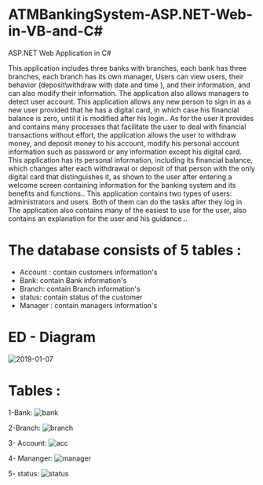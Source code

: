 # ATMBankingSystem-ASP.NET-Web-in-VB-and-C#
ASP.NET Web Application in C# 
 
This application includes three banks with branches, each bank has three branches, each branch has its own manager,
Users can view users, their behavior (deposit\withdraw with date and time ), and their information, and can also modify their information.
The application also allows managers to detect user account.
This application allows any new person to sign in as a new user provided that he has a digital card, in which case his financial balance is zero, until it is modified after his login..
As for the user it provides and contains many processes that facilitate the user to deal with financial transactions without effort, the application allows the user to withdraw money, and deposit money to his account, modify his personal account information such as password or any information except his digital card.
This application has its personal information, including its financial balance, which changes after each withdrawal or deposit of that person with the only digital card that distinguishes it, as shown to the user after entering a welcome screen containing information for the banking system and its benefits and functions..
This application contains two types of users: administrators and users. Both of them can do the tasks after they log in
The application also contains many of the easiest to use for the user, also contains an explanation for the user and his guidance ..


# The database consists of 5 tables :
- Account : contain customers information's
- Bank: contain Bank information's
- Branch: contain Branch information's
- status: contain status of the customer
- Manager : contain managers information's

# ED - Diagram

![2019-01-07](https://user-images.githubusercontent.com/45902607/50854353-783b9d00-138d-11e9-8fc2-711c33b02039.png)


# Tables : 
1-Bank:
![bank](https://user-images.githubusercontent.com/45902607/50854690-6ad2e280-138e-11e9-83a8-9f5913f10960.png)

2-Branch:
![branch](https://user-images.githubusercontent.com/45902607/50854688-69091f00-138e-11e9-924c-dd4210984342.png)

3- Account:
![acc](https://user-images.githubusercontent.com/45902607/50854497-e2544200-138d-11e9-973a-da13551c511e.png)

4- Mananger: 
![manager](https://user-images.githubusercontent.com/45902607/50854597-29423780-138e-11e9-9cd8-5498eb699ba5.png)

5- status:
![status](https://user-images.githubusercontent.com/45902607/50854567-10d21d00-138e-11e9-9dfb-5dd3797ae8e6.png)



